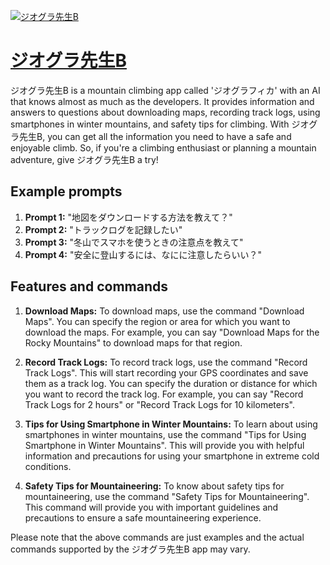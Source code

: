 [![ジオグラ先生B](https://files.oaiusercontent.com/file-sqPYgn0j5ZcsJHeFDUienZbM?se=2123-10-17T07%3A24%3A08Z&sp=r&sv=2021-08-06&sr=b&rscc=max-age%3D31536000%2C%20immutable&rscd=attachment%3B%20filename%3D00376-3197550558.png&sig=aqAx6w0HsGF7YWrId9YeOhFpk3sqUjvzwdOnBoitXBU%3D)](https://chat.openai.com/g/g-WWS9GI66l-zioguraxian-sheng-b)

# [ジオグラ先生B](https://chat.openai.com/g/g-WWS9GI66l-zioguraxian-sheng-b)

ジオグラ先生B is a mountain climbing app called 'ジオグラフィカ' with an AI that knows almost as much as the developers. It provides information and answers to questions about downloading maps, recording track logs, using smartphones in winter mountains, and safety tips for climbing. With ジオグラ先生B, you can get all the information you need to have a safe and enjoyable climb. So, if you're a climbing enthusiast or planning a mountain adventure, give ジオグラ先生B a try!

## Example prompts

1. **Prompt 1:** "地図をダウンロードする方法を教えて？"
2. **Prompt 2:** "トラックログを記録したい"
3. **Prompt 3:** "冬山でスマホを使うときの注意点を教えて"
4. **Prompt 4:** "安全に登山するには、なにに注意したらいい？"

## Features and commands

1. **Download Maps:** To download maps, use the command "Download Maps". You can specify the region or area for which you want to download the maps. For example, you can say "Download Maps for the Rocky Mountains" to download maps for that region.

2. **Record Track Logs:** To record track logs, use the command "Record Track Logs". This will start recording your GPS coordinates and save them as a track log. You can specify the duration or distance for which you want to record the track log. For example, you can say "Record Track Logs for 2 hours" or "Record Track Logs for 10 kilometers".

3. **Tips for Using Smartphone in Winter Mountains:** To learn about using smartphones in winter mountains, use the command "Tips for Using Smartphone in Winter Mountains". This will provide you with helpful information and precautions for using your smartphone in extreme cold conditions.

4. **Safety Tips for Mountaineering:** To know about safety tips for mountaineering, use the command "Safety Tips for Mountaineering". This command will provide you with important guidelines and precautions to ensure a safe mountaineering experience.

Please note that the above commands are just examples and the actual commands supported by the ジオグラ先生B app may vary.